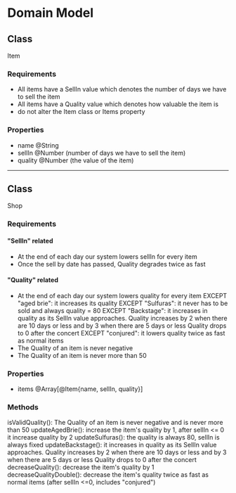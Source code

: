 
# Domain Model

## Class
Item

### Requirements
- All items have a SellIn value which denotes the number of days we have to sell the item
- All items have a Quality value which denotes how valuable the item is
- do not alter the Item class or Items property

### Properties
- name @String
- sellIn @Number (number of days we have to sell the item)
- quality @Number (the value of the item)

---

## Class
Shop

### Requirements
#### "SellIn" related
- At the end of each day our system lowers sellIn for every item 
- Once the sell by date has passed, Quality degrades twice as fast


#### "Quality" related
- At the end of each day our system lowers quality for every item
   EXCEPT "aged brie": it increases its quality
   EXCEPT "Sulfuras": it  never has to be sold and always quality = 80
   EXCEPT "Backstage": it increases in quality as its SellIn value approaches.
   Quality increases by 2 when there are 10 days or less and by 3 when there are 5 days or less Quality drops to 0 after the concert
   EXCEPT "conjured": it lowers quality twice as fast as normal items
- The Quality of an item is never negative
- The Quality of an item is never more than 50


### Properties
- items @Array[@Item{name, sellIn, quality}]
  
### Methods
isValidQuality():  The Quality of an item is never negative and is never more than 50 
updateAgedBrie(): increase the item's quality by 1, after sellIn <= 0 it increase quality by 2
updateSulfuras(): the quality is always 80, sellIn is always fixed
updateBackstage(): it increases in quality as its SellIn value approaches.
   Quality increases by 2 when there are 10 days or less and by 3 when there are 5 days or less Quality drops to 0 after the concert
decreaseQuality(): decrease the item's quality by 1
decreaseQualityDouble(): decrease the item's quality twice as fast as normal items (after sellIn <=0, includes "conjured")